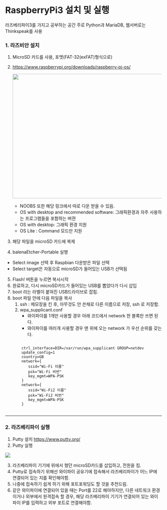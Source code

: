 # RaspberryPi3 설치 및 실행

라즈베리파이3를 가지고 공부하는 공간
주로 Python과 MariaDB, 웹서버로는 Thinkspeak를 사용

### 1. 라즈비안 설치 
1. MicroSD 카드를 사용, 포멧(FAT-32(exFAT)형식으로)
2. https://www.raspberrypi.org/downloads/raspberry-pi-os/

   <img src="https://user-images.githubusercontent.com/64456822/86572230-9ba8cd80-bfad-11ea-9966-e92c42e2eed8.JPG" width="650px" height="400px"></img>
   - NOOBS 또한 해당 링크에서 따로 다운 받을 수 있음. 
   - OS with desktop and recommended software: 그래픽환경과 자주 사용하는 프로그램들을 포함하는 버젼
   - OS with desktop: 그래픽 환경 지원
   - OS Lite : Command 모드만 지원
  
3. 해당 파일을 microSD 카드에 복제
4. balenaEtcher-Portable 실행
  + Select image 선택 후 Raspbian 다운받은 파일 선택
  + Select target은 자동으로 microSD가 들어있는 USB가 선택됨
  
5. Flash! 버튼을 누르면 복사시작
6. 완료하고, 다시 microSD카드가 들어있는 USB를 뽑았다가 다시 삽입
7. boot 라는 라벨이 붙혀진 USB드라이브로 잡힘.
8. boot 파일 안에 다음 파일을 복사
   1) ssh : 메모장을 킨 후, 아무것도 안 쓴채로 다른 이름으로 저장, ssh 로 저장함.
   2) wpa_supplicant.conf
      * 와이파이를 1개만 사용할 경우 아래 코드에서 network 한 블록만 쓰면 된다. 
      * 와이파이를 여러개 사용할 경우 맨 위에 오는 network 가 우선 순위를 갖는 다. 
   <pre>
   <code>
       ctrl_interface=DIR=/var/run/wpa_supplicant GROUP=netdev
       update_config=1
       country=GB
       network={
          ssid="Wi-Fi 이름"
          psk="Wi-Fi 비번"
          key_mgmt=WPA-PSK
       }
       network={
          ssid="Wi-Fi2 이름"
          psk="Wi-Fi2 비번"
          key_mgmt=WPA-PSK
       }
   </code>
   </pre>
 
 <hr>
   
### 2. 라즈베리파이 실행
1. Putty 설치  https://www.putty.org/
2. Putty 실행

<img src="https://user-images.githubusercontent.com/64456822/86582074-0fea6d80-bfbc-11ea-92da-86e5e0c99861.JPG"></img>

3. 라즈베리파이 기기에 위에서 했던 microSD카드를 삽입하고, 전원을 킴.
4. Putty로 접속하기 위해선 와이파이 공유기에 접속해서 라즈베리파이가 어느 IP에 연결되어 있는 지를 확인해야함.
5. 나중에 접속하기 쉽게 하기 위해 포트포워딩도 할 것을 추천드림.
6. 같은 와이파이에 연결되어 있을 때는 Port를 22로 해야하지만, 다른 네트워크 환경이거나 외부에서 원격접속 할 경우, 해당 라즈베리파이 기기가 연결되어 있는 와이파이 IP를 입력하고 외부 포트로 연결해야함.
